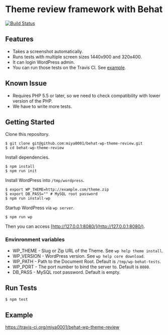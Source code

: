 # Theme review framework with Behat

[![Build Status](https://travis-ci.org/miya0001/behat-wp-theme-review.svg?branch=master)](https://travis-ci.org/miya0001/behat-wp-theme-review)

## Features

* Takes a screenshot automatically.
* Runs tests with multiple screen sizes 1440x900 and 320x400.
* It can login WordPress admin.
* You can run those tests on the Travis CI. See [example](https://travis-ci.org/miya0001/behat-wp-theme-review).

## Known Issue

* Requires PHP 5.5 or later, so we need to check compatibility with lower version of the PHP.
* We have to write more tests.

## Getting Started

Clone this repository.

```
$ git clone git@github.com:miya0001/behat-wp-theme-review.git
$ cd behat-wp-theme-review
```

Install dependencies.

```
$ npm install
$ npm run init
```

Install WordPress into `/tmp/wordpress`.

```
$ export WP_THEME=http://example.com/theme.zip
$ export DB_PASS="" # MySQL root password
$ npm run install-wp
```

Startup WordPress via `wp server`.

```
$ npm run wp
```

Then you can access [http://127.0.0.1:8080/](http://127.0.0.1:8080/).

### Envinronment variables

* WP_THEME - Slug or Zip URL of the Theme. See `wp help theme install`.
* WP_VERSION - WordPress version. See `wp help core download`.
* WP_PATH - Path to the Document Root. Default is `/tmp/wp-behat-tests`.
* WP_PORT - The port number to bind the server to. Default is `8080`.
* DB_PASS - MySQL root password. Default is empty.

## Run Tests

```
$ npm test
```

## Example

https://travis-ci.org/miya0001/behat-wp-theme-review
